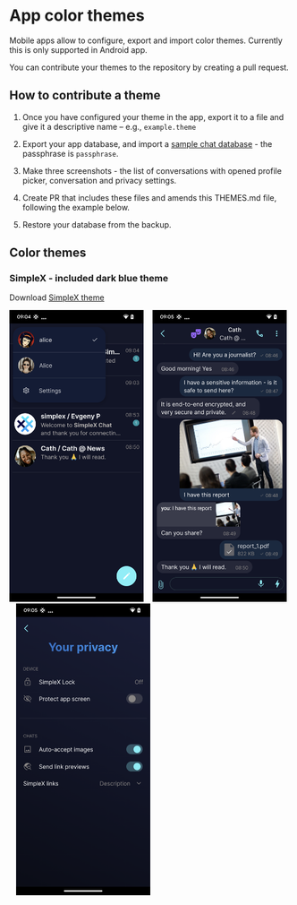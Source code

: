 # App color themes

Mobile apps allow to configure, export and import color themes. Currently this is only supported in Android app.

You can contribute your themes to the repository by creating a pull request.

## How to contribute a theme

1. Once you have configured your theme in the app, export it to a file and give it a descriptive name – e.g., `example.theme`

2. Export your app database, and import a [sample chat database](./themes/simplex-chat.sample.zip) - the passphrase is `passphrase`.

3. Make three screenshots - the list of conversations with opened profile picker, conversation and privacy settings.

4. Create PR that includes these files and amends this THEMES.md file, following the example below.

5. Restore your database from the backup.

## Color themes

### SimpleX - included dark blue theme

Download [SimpleX theme](./themes/example.theme)

<img src="./themes/example-chats.png" width="240"> &nbsp;&nbsp; <img src="./themes/example-conversation.png" width="240"> &nbsp;&nbsp; <img src="./themes/example-settings.png" width="240"> &nbsp;&nbsp;
